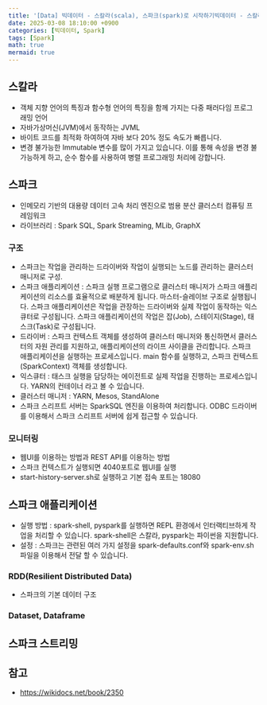 ```yaml
---
title: '[Data] 빅데이터 - 스칼라(scala), 스파크(spark)로 시작하기빅데이터 - 스칼라(scala), 스파크(spark)로 시작하기'
date: 2025-03-08 18:10:00 +0900
categories: [빅데이터, Spark]
tags: [Spark]
math: true
mermaid: true
---
```


## 스칼라
- 객체 지향 언어의 특징과 함수형 언어의 특징을 함께 가지는 다중 패러다임 프로그래밍 언어
- 자바가상머신(JVM)에서 동작하는 JVML
- 바이트 코드를 최적화 하여하여 자바 보다 20% 정도 속도가 빠릅니다.
- 변경 불가능한 Immutable 변수를 많이 가지고 있습니다. 이를 통해 속성을 변경 불가능하게 하고, 순수 함수를 사용하여 병렬 프로그래밍 처리에 강합니다.

## 스파크
- 인메모리 기반의 대용량 데이터 고속 처리 엔진으로 범용 분산 클러스터 컴퓨팅 프레임워크
- 라이브러리 : Spark SQL, Spark Streaming, MLib, GraphX

### 구조
- 스파크는 작업을 관리하는 드라이버와 작업이 실행되는 노드를 관리하는 클러스터 매니저로 구성.
- 스파크 애플리케이션 : 스파크 실행 프로그램으로 클러스터 매니저가 스파크 애플리케이션의 리소스를 효율적으로 배분하게 됩니다. 마스터-슬레이브 구조로 실행됩니다. 스파크 애플리케이션은 작업을 관장하는 드라이버와 실제 작업이 동작하는 익스큐터로 구성됩니다. 스파크 애플리케이션의 작업은 잡(Job), 스테이지(Stage), 태스크(Task)로 구성됩니다.
- 드라이버 : 스파크 컨텍스트 객체를 생성하여 클러스터 매니저와 통신하면서 클러스터의 자원 관리를 지원하고, 애플리케이션의 라이프 사이클을 관리합니다. 스파크 애플리케이션을 실행하는 프로세스입니다. main 함수를 실행하고, 스파크 컨텍스트(SparkContext) 객체를 생성합니다.
- 익스큐터 : 태스크 실행을 담당하는 에이전트로 실제 작업을 진행하는 프로세스입니다. YARN의 컨테이너 라고 볼 수 있습니다.
- 클러스터 매니저 : YARN, Mesos, StandAlone
- 스파크 스리프트 서버는 SparkSQL 엔진을 이용하여 처리합니다. ODBC 드라이버를 이용해서 스파크 스리프트 서버에 쉽게 접근할 수 있습니다.

### 모니터링
- 웹UI를 이용하는 방법과 REST API를 이용하는 방법
- 스파크 컨텍스트가 실행되면 4040포트로 웹UI를 실행
- start-history-server.sh로 실행하고 기본 접속 포트는 18080

## 스파크 애플리케이션
- 실행 방법 : spark-shell, pyspark를 실행하면 REPL 환경에서 인터랙티브하게 작업을 처리할 수 있습니다. spark-shell은 스칼라, pyspark는 파이썬을 지원합니다.
- 설정 : 스파크는 관련된 여러 가지 설정을 spark-defaults.conf와 spark-env.sh 파일을 이용해서 전달 할 수 있습니다.

### RDD(Resilient Distributed Data)
- 스파크의 기본 데이터 구조

### Dataset, Dataframe

## 스파크 스트리밍

## 참고
- <https://wikidocs.net/book/2350>